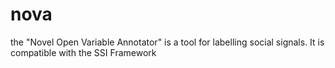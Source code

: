 # nova
the "Novel Open Variable Annotator" is a tool for labelling social signals. It is compatible with the SSI Framework
